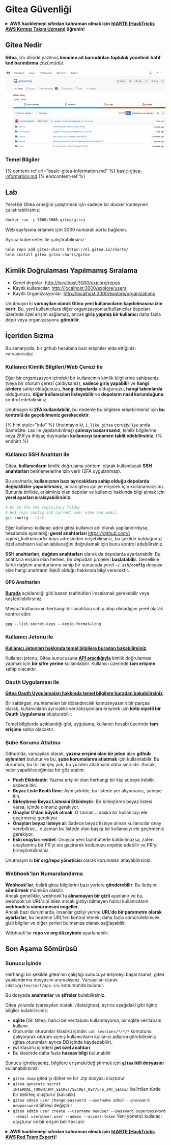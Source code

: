# Gitea Güvenliği

<details>

<summary><strong>AWS hacklemeyi sıfırdan kahraman olmak için</strong> <a href="https://training.hacktricks.xyz/courses/arte"><strong>htARTE (HackTricks AWS Kırmızı Takım Uzmanı)</strong></a><strong> öğrenin!</strong></summary>

HackTricks'i desteklemenin diğer yolları:

* Şirketinizi HackTricks'te **reklamınızı görmek** veya **HackTricks'i PDF olarak indirmek** için [**ABONELİK PLANLARI'na**](https://github.com/sponsors/carlospolop) göz atın!
* [**Resmi PEASS & HackTricks ürünlerini**](https://peass.creator-spring.com) edinin
* [**PEASS Ailesi'ni**](https://opensea.io/collection/the-peass-family) keşfedin, özel [**NFT'lerimiz**](https://opensea.io/collection/the-peass-family) koleksiyonumuz
* 💬 [**Discord grubuna**](https://discord.gg/hRep4RUj7f) veya [**telegram grubuna**](https://t.me/peass) **katılın** veya **Twitter** 🐦 [**@hacktricks_live**](https://twitter.com/hacktricks_live)**'ı takip edin**.
* **Hacking hilelerinizi** [**HackTricks**](https://github.com/carlospolop/hacktricks) ve [**HackTricks Cloud**](https://github.com/carlospolop/hacktricks-cloud) github reposuna **PR göndererek paylaşın**.

</details>

## Gitea Nedir

**Gitea**, Go dilinde yazılmış **kendine ait barındırılan topluluk yönetimli hafif kod barındırma** çözümüdür.

![](<../../.gitbook/assets/image (5) (1) (1) (1) (1) (1).png>)

### Temel Bilgiler

{% content-ref url="basic-gitea-information.md" %}
[basic-gitea-information.md](basic-gitea-information.md)
{% endcontent-ref %}

## Lab

Yerel bir Gitea örneğini çalıştırmak için sadece bir docker konteyneri çalıştırabilirsiniz:
```bash
docker run -p 3000:3000 gitea/gitea
```
Web sayfasına erişmek için 3000 numaralı porta bağlanın.

Ayrıca kubernetes ile çalıştırabilirsiniz:
```
helm repo add gitea-charts https://dl.gitea.io/charts/
helm install gitea gitea-charts/gitea
```
## Kimlik Doğrulaması Yapılmamış Sıralama

* Genel depolar: [http://localhost:3000/explore/repos](http://localhost:3000/explore/repos)
* Kayıtlı kullanıcılar: [http://localhost:3000/explore/users](http://localhost:3000/explore/users)
* Kayıtlı Organizasyonlar: [http://localhost:3000/explore/organizations](http://localhost:3000/explore/organizations)

Unutmayın ki **varsayılan olarak Gitea yeni kullanıcıların kaydolmasına izin verir**. Bu, yeni kullanıcılara diğer organizasyonlar/kullanıcılar depoları üzerinde özel erişim sağlamaz, ancak **giriş yapmış bir kullanıcı** daha fazla depo veya organizasyonu **görebilir**.

## İçeriden Sızma

Bu senaryoda, bir github hesabına bazı erişimler elde ettiğinizi varsayacağız.

### Kullanıcı Kimlik Bilgileri/Web Çerezi ile

Eğer bir organizasyon içindeki bir kullanıcının kimlik bilgilerine sahipseniz (veya bir oturum çerezi çaldıysanız), **sadece giriş yapabilir** ve **hangi izinlere** sahip olduğunuzu, **hangi depolarda** olduğunuzu, **hangi takımlarda** olduğunuzu, **diğer kullanıcıları listeyebilir** ve **depoların nasıl korunduğunu** kontrol edebilirsiniz.

Unutmayın ki **2FA kullanılabilir**, bu nedenle bu bilgilere erişebilmeniz için **bu kontrolü de geçebilmeniz gerekecektir**.

{% hint style="info" %}
Unutmayın ki, `i_like_gitea` çereziyi (şu anda SameSite: Lax ile yapılandırılmış) **çalmayı başarırsanız**, kimlik bilgilerine veya 2FA'ya ihtiyaç duymadan **kullanıcıyı tamamen taklit edebilirsiniz**.
{% endhint %}

### Kullanıcı SSH Anahtarı ile

Gitea, **kullanıcıların** kimlik doğrulama yöntemi olarak kullanılacak **SSH anahtarları** belirlemelerine izin verir (2FA uygulanmaz).

Bu anahtarla, **kullanıcının bazı ayrıcalıklara sahip olduğu depolarda değişiklikler yapabilirsiniz**, ancak gitea api'ye erişmek için kullanamazsınız. Bununla birlikte, erişiminiz olan depolar ve kullanıcı hakkında bilgi almak için **yerel ayarları sıralayabilirsiniz**:
```bash
# Go to the the repository folder
# Get repo config and current user name and email
git config --list
```
Eğer kullanıcı kullanıcı adını gitea kullanıcı adı olarak yapılandırdıysa, hesabında ayarladığı **genel anahtarları** _https://github.com/\<gitea\_kullanıcıadı>.keys_ adresinden erişebilirsiniz, bu şekilde bulduğunuz özel anahtarın kullanılabileceğini doğrulamak için bunu kontrol edebilirsiniz.

**SSH anahtarları**, **dağıtım anahtarları** olarak da depolarda ayarlanabilir. Bu anahtara erişimi olan herkes, bir depodan projeleri **başlatabilir**. Genellikle farklı dağıtım anahtarlarına sahip bir sunucuda yerel **`~/.ssh/config`** dosyası size hangi anahtarın ilişkili olduğu hakkında bilgi verecektir.

#### GPG Anahtarları

[**Burada**](broken-reference/) açıklandığı gibi bazen taahhütleri imzalamak gerekebilir veya keşfedilebilirsiniz.

Mevcut kullanıcının herhangi bir anahtara sahip olup olmadığını yerel olarak kontrol edin:
```shell
gpg --list-secret-keys --keyid-format=long
```
### Kullanıcı Jetonu ile

[**Kullanıcı Jetonları hakkında temel bilgilere buradan bakabilirsiniz**](basic-gitea-information.md#personal-access-tokens).

Kullanıcı jetonu, Gitea sunucusuna [**API aracılığıyla**](https://try.gitea.io/api/swagger#/) kimlik doğrulaması yapmak için **bir şifre yerine** kullanılabilir. Kullanıcı üzerinde **tam erişime** sahip olacaktır.

### Oauth Uygulaması ile

[**Gitea Oauth Uygulamaları hakkında temel bilgilere buradan bakabilirsiniz**](./#with-oauth-application).

Bir saldırgan, muhtemelen bir dolandırıcılık kampanyasının bir parçası olarak, kullanıcıların ayrıcalıklı veri/aksiyonlara erişmek için **kötü niyetli bir Oauth Uygulaması** oluşturabilir.

Temel bilgilerde açıklandığı gibi, uygulama, kullanıcı hesabı üzerinde **tam erişime** sahip olacaktır.

### Şube Koruma Atlatma

Github'da, varsayılan olarak, **yazma erişimi olan bir jeton** alan **github eylemleri** bulunur ve bu, **şube korumalarını atlatmak** için kullanılabilir. Bu durumda, bu tür bir şey yok, bu yüzden atlatmalar daha sınırlıdır. Ancak, neler yapabileceğimize bir göz atalım:

* **Push Etkinleştir**: Yazma erişimi olan herhangi bir kişi şubeye itebilir, sadece itin.
* **Beyaz Liste Kısıtlı İtme**: Aynı şekilde, bu listede yer alıyorsanız, şubeye itin.
* **Birleştirme Beyaz Listesini Etkinleştir**: Bir birleştirme beyaz listesi varsa, içinde olmanız gerekiyor.
* **Onaylar 0'dan büyük olmalı**: O zaman... başka bir kullanıcıyı ele geçirmeniz gerekiyor.
* **Onayları beyaz listeye al**: Sadece beyaz listeye alınan kullanıcılar onay verebilirse... o zaman bu listede olan başka bir kullanıcıyı ele geçirmeniz gerekiyor.
* **Eski onayları reddet**: Onaylar yeni taahhütlerle kaldırılmazsa, zaten onaylanmış bir PR'yi ele geçirerek kodunuzu enjekte edebilir ve PR'yi birleştirebilirsiniz.

Unutmayın ki **bir org/repo yöneticisi** olarak korumaları atlayabilirsiniz.

### Webhook'ları Numaralandırma

**Webhook'lar**, belirli gitea bilgilerini bazı yerlere **gönderebilir**. Bu iletişimi **sömürmek** mümkün olabilir.\
Ancak genellikle, webhook'ta **alınamayan bir gizli** ayarlanır ve bu, webhook'un URL'sini bilen ancak gizliyi bilmeyen harici kullanıcıların **webhook'u sömürmesini engeller**.\
Ancak bazı durumlarda, insanlar gizliyi yerine **URL'de bir parametre olarak ayarlarlar**, bu nedenle URL'leri kontrol etmek, daha fazla sömürülebilecek gizli bilgiler ve diğer yerleri bulmanıza olanak sağlayabilir.

Webhook'lar **repo ve org düzeyinde** ayarlanabilir.

## Son Aşama Sömürüsü

### Sunucu İçinde

Herhangi bir şekilde gitea'nın çalıştığı sunucuya erişmeyi başarırsanız, gitea yapılandırma dosyasını aramalısınız. Varsayılan olarak `/data/gitea/conf/app.ini` konumunda bulunur.

Bu dosyada **anahtarlar** ve **şifreler** bulabilirsiniz.

Gitea yolunda (varsayılan olarak: /data/gitea), ayrıca aşağıdaki gibi ilginç bilgiler bulabilirsiniz:

* **sqlite** DB: Gitea, harici bir veritabanı kullanmıyorsa, bir sqlite veritabanı kullanır.
* Oturumlar oturumlar klasörü içinde: `cat sessions/*/*/*` komutunu çalıştırarak oturum açmış kullanıcıların kullanıcı adlarını görebilirsiniz (gitea oturumları ayrıca DB içinde kaydedebilir).
* jwt klasörü içindeki **jwt özel anahtarı**
* Bu klasörde daha fazla **hassas bilgi** bulunabilir

Sunucu içindeyseniz, bilgilere erişmek/değiştirmek için **`gitea` ikili dosyasını** kullanabilirsiniz:

* `gitea dump` gitea'yı döker ve bir .zip dosyası oluşturur
* `gitea generate secret INTERNAL_TOKEN/JWT_SECRET/SECRET_KEY/LFS_JWT_SECRET` belirtilen türde bir belirteç oluşturur (kalıcılık)
* `gitea admin user change-password --username admin --password newpassword` Şifreyi değiştirir
* `gitea admin user create --username newuser --password superpassword --email user@user.user --admin --access-token` Yeni yönetici kullanıcı oluşturur ve bir erişim belirteci alır

<details>

<summary><strong>AWS hacklemeyi sıfırdan kahraman olmak için</strong> <a href="https://training.hacktricks.xyz/courses/arte"><strong>htARTE (HackTricks AWS Red Team Expert)</strong></a><strong>!</strong></summary>

HackTricks'i desteklemenin diğer yolları:

* Şirketinizi HackTricks'te **tanıtmak veya HackTricks'i PDF olarak indirmek** için [**ABONELİK PLANLARINA**](https://github.com/sponsors/carlospolop) göz atın!
* [**Resmi PEASS & HackTricks ürünlerini**](https://peass.creator-spring.com) edinin
* [**The PEASS Family**](https://opensea.io/collection/the-peass-family) koleksiyonumuzu keşfedin, özel [**NFT'lerimizi**](https://opensea.io/collection/the-peass-family) görün
* 💬 [**Discord grubuna**](https://discord.gg/hRep4RUj7f) veya [**telegram grubuna**](https://t.me/peass) katılın veya bizi **Twitter** 🐦 [**@hacktricks_live**](https://twitter.com/hacktricks_live)**'da** takip edin.
* **Hacking hilelerinizi HackTricks ve HackTricks Cloud** github depolarına **PR göndererek paylaşın**.

</details>
